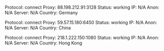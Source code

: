 Protocol: connect
Proxy: 88.198.212.91:3128
Status: working
IP: N/A
Anon: N/A
Server: N/A
Country: Germany

Protocol: connect
Proxy: 59.57.15.180:6450
Status: working
IP: N/A
Anon: N/A
Server: N/A
Country: China

Protocol: connect
Proxy: 218.1.222.150:1080
Status: working
IP: N/A
Anon: N/A
Server: N/A
Country: Hong Kong

